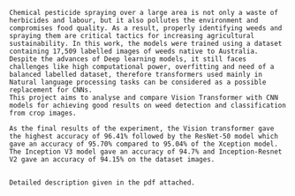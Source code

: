 	Chemical pesticide spraying over a large area is not only a waste of herbicides and labour, but it also pollutes the environment and compromises food quality. As a result, properly identifying weeds and spraying them are critical tactics for increasing agricultural sustainability. In this work, the models were trained using a dataset containing 17,509 labelled images of weeds native to Australia. Despite the advances of Deep learning models, it still faces challenges like high computational power, overfitting and need of a balanced labelled dataset, therefore transformers used mainly in Natural language processing tasks can be considered as a possible replacement for CNNs. 
	This project aims to analyse and compare Vision Transformer with CNN models for achieving good results on weed detection and classification from crop images. 

	As the final results of the experiment, the Vision transformer gave the highest accuracy of 96.41% followed by the ResNet-50 model which gave an accuracy of 95.70% compared to 95.04% of the Xception model. The Inception V3 model gave an accuracy of 94.7% and Inception-Resnet V2 gave an accuracy of 94.15% on the dataset images.

 
	Detailed description given in the pdf attached.
